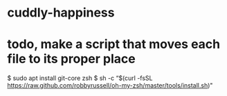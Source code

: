 # cuddly-happiness

# todo, make a script that moves each file to its proper place

$ sudo apt install git-core zsh
$ sh -c “$(curl -fsSL https://raw.github.com/robbyrussell/oh-my-zsh/master/tools/install.sh)"
